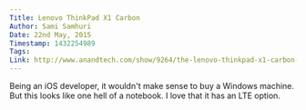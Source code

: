 ```yaml
---
Title: Lenovo ThinkPad X1 Carbon
Author: Sami Samhuri
Date: 22nd May, 2015
Timestamp: 1432254989
Tags: 
Link: http://www.anandtech.com/show/9264/the-lenovo-thinkpad-x1-carbon-review-2015
---
```


Being an iOS developer, it wouldn't make sense to buy a Windows machine. But this looks like one hell of a notebook. I love that it has an LTE option.
